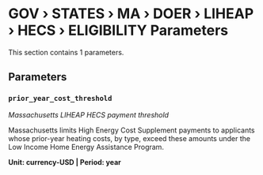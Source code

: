 # GOV › STATES › MA › DOER › LIHEAP › HECS › ELIGIBILITY Parameters

This section contains 1 parameters.

## Parameters

### `prior_year_cost_threshold`
*Massachusetts LIHEAP HECS payment threshold*

Massachusetts limits High Energy Cost Supplement payments to applicants whose prior-year heating costs, by type, exceed these amounts under the Low Income Home Energy Assistance Program.

**Unit: currency-USD | Period: year**

